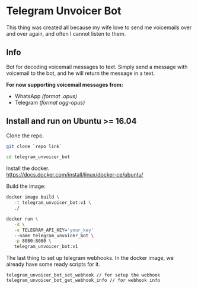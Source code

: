 Telegram Unvoicer Bot
=====================
This thing was created all because my wife love to send me voicemails over and over again, and often I cannot listen to them.

Info
----
Bot for decoding voicemail messages to text. Simply send a message with voicemail to the bot, and he will return the message in a text.

**For now supporting voicemail messages from:**
* WhatsApp _(format .opus)_
* Telegram _(format ogg-opus)_

Install and run on Ubuntu >= 16.04
---
Clone the repo.
```bash
git clone `repo link`
```
```bash
cd telegram_unvoicer_bot
```

Install the docker.  
https://docs.docker.com/install/linux/docker-ce/ubuntu/
 
Build the image:
```bash
docker image build \
   -t telegram_unvoicer_bot:v1 \
   ./
```
```bash
docker run \
   -d \
   -e TELEGRAM_API_KEY='your_key'
   --name telegram_unvoicer_bot \
   -p 8080:8080 \
   telegram_unvoicer_bot:v1
```

The last thing to set up telegram webhooks. In the docker image, we already have some ready scripts for it.
```
telegram_unvoicer_bot_set_webhook // for setup the webhook
telegram_unvoicer_bot_get_webhook_info // for webhook info
```
